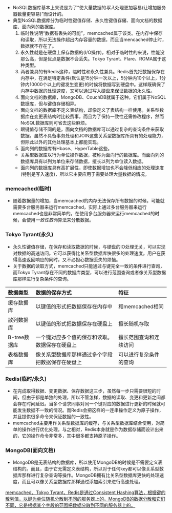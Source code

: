 - NoSQL数据库基本上来说是为了“使大量数据的*写入*处理更加容易(让增加服务器数量更容易)”而设计的。
- 典型NoSQL数据库分为临时性键值存储、永久性键值存储、面向文档的数据库、面向列的数据库。
  1. 临时性说明“数据有丢失的可能”，memcached属于该类。在内存中保存和读取，所以无法操作超出内存容量的数据，而且当mencached停止时，数据就不存在了。
  2. 永久性就是在硬盘上保存数据的(I/O操作)，相对于临时性的来说，性能没那么高，但是优点是数据不会丢失。Tokyo Tyrant、Flare、ROMA属于这种类型。
  3. 两者兼具的有Redis这种，临时性和永久性兼具。Redis首先把数据保存在内存中，在满足特定条件(默认是15分钟一次以上，5分钟内10个以上，1分钟内10000个以上的键发生变更)的时候将数据写到硬盘中。这样既确保了内存中数据的处理速度，又可以通过写入硬盘来保证数据的永久性。
  4. 面向文档的数据库，MongoDB、CouchDB就属于这种。它们属于NoSQL数据库，但与键值存储相异。
    - 面向文档的数据库不定义表结构，却像定义了表结构一样使用。关系型数据库在变更表结构时比较费事，而且为了保持一致性还需修改程序，然而NoSQL数据库则可省去这些麻烦。
    - 跟键值存储不同的是，面向文档的数据库可以通过复杂的查询条件来获取数据。虽然不具备事务处理和JOIN这些关系型数据库所具有的处理能力，但除此以外的其他处理基本上都能实现。
  5. 面向列的数据库有Hbase、HyperTable这些。
    - 关系型数据库以行为单位操作数据，被称为面向行的数据库。而面向列的数据库具有以列为单位来存储数据，擅长以列为单位读入数据。
    - 面向列的数据库具有高扩展性，即使数据增加也不会降低相应的处理速度(特别是写入速度)，所以它主要应用于需要处理大量数据的情况。

### memcached(临时)
- 随着数据量的增加，当memcached的内存无法保存所有数据的时候，可能就需要多台服务器来运行memcached，实际上通过多台服务器来运行memcached也是非常简单的。在使用多台服务器来运行memcached的时候，会使用*一致性散列*算法来分散数据。

### Tokyo Tyrant(永久)
- 永久性键值存储，在保存和读取数据的时候，与硬盘的IO处理无关，可以实现对数据的高速访问。它可以获得比关系型数据库快很多的处理速度。用户在获得高速返回响应的同时，又不必担心数据丢失的烦恼。
- 关于数据的读取方式，memcached只能通过与键完全一致的条件进行查询，而Tokyo Tyrant存在不同的数据库类型，可以进行范围查询或者像关系型数据库那样进行复杂条件的查询。

| 数据类型 | 数据的保存方式     | 特征 |
| :------------- | :------------- | :--------------------|
| 缓存数据库       | 以键值的形式把数据保存在内存中       | 和memcached相同 |
| 散列数据库 | 以键值的形式把数据保存在硬盘上 | 擅长随机存取 |
| B-tree数据库 | 一个键对应多个值的保存和读取。数据保存在硬盘上 | 擅长范围查询和连续访问 |
| 表格数据库 | 像关系型数据库那样通过多个字段把数据保存在硬盘上 | 可以进行复杂条件的查询 |


### Redis(临时/永久)
- 在完成取得数据、变更数据、保存数据这三步，虽然每一步只需要很短的时间，但由于都是单独的处理，所以不管怎样，数据的读取、变更和更新之间都会存在时间延迟。当多个请求同事对同一个键对应的数据进行更新的时候就可能发生数据不一致的情况。而Redis会把这样的一连串操作定义为原子操作，并且提供很多命令来保证数据的一致性。
- memcached主要用作关系型数据库的缓存，与关系型数据库结合使用，对简单的操作进行优化处理。与之相对，Redis本身就是作为数据存储而设计出来的，它的操作命令非常多，其中很多都支持原子操作。

### MongoDB(面向文档)
- MongoDB是无表结构的数据库，所以使用MongoDB的时候是不需要定义表结构的。而且，由于它无需定义表结构，所以对于任何key都可以像关系型数据库那样进行复杂查询等操作。MongoDB拥有比关系型数据库更快的处理速度，而且可以像关系型数据库那样通过添加索引来进行高速处理。


<u>memcached、Tokyo Tyrant、Redis是通过Consistent Hashing算法，根据键的散列值，以键为单位随机分散到不同的服务器上的。MongoDB的数据分散和它们不同，它是根据某个字段的范围把数据分散到不同的服务器上的。</u>
